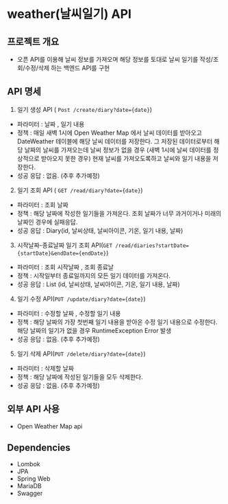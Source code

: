 # weather(날씨일기) API

## 프로젝트 개요
- 오픈 API를 이용해 날씨 정보를 가져오며 해당 정보를 토대로 날씨 일기를 작성/조회/수정/삭제 하는 백엔드 API를 구현

## API 명세
1. 일기 생성 API ( `Post /create/diary?date={date}`)
- 파라미터 : 날짜 , 일기 내용
- 정책 : 매일 새벽 1시에 Open Weather Map 에서 날씨 데이터를 받아오고 DateWeather 테이블에 해당 날씨 데이터를 저장한다. 그 저장된 데이터로부터 해당 날짜의 날씨를 가져오는데 날씨 정보가 없을 경우 (새벽 1시에 날씨 데이터를 정상적으로 받아오지 못한 경우) 현재 날씨를 가져오도록하고 날씨와 일기 내용을 저장한다.
- 성공 응답 : 없음. (추후 추가예정)

2. 일기 조회 API ( `GET /read/diary?date={date}`)
- 파라미터 : 조회 날짜
- 정책 : 해당 날짜에 작성한 일기들을 가져온다. 조회 날짜가 너무 과거이거나 미래의 날짜인 경우에 실패응답.
- 성공 응답 : Diary(id, 날씨상태, 날씨아이콘, 기온, 일기 내용, 날짜)

3. 시작날짜-종료날짜 일기 조회 API(`GET /read/diaries?startDate={startDate}&endDate={endDate}`)
- 파라미터 : 조회 시작날짜 , 조회 종료날
- 정책 : 시작일부터 종료일까지의 모든 일기 데이터를 가져온다.
- 성공 응답 : List<Diary> (id, 날씨상태, 날씨아이콘, 기온, 일기 내용, 날짜)

4. 일기 수정 API(`PUT /update/diary?date={date}`)
- 파라미터 : 수정할 날짜 , 수정할 일기 내용
- 정책 : 해당 날짜의 가장 첫번째 일기 내용을 받아온 수정 일기 내용으로 수정한다.
해당 날짜의 일기가 없을 경우 RuntimeException Error 발생
- 성공 응답 : 없음. (추후 추가예정)

5. 일기 삭제 API(`PUT /delete/diary?date={date}`)
- 파라미터 : 삭제할 날짜
- 정책 : 해당 날짜에 작성된 일기들을 모두 삭제한다.
- 성공 응답 : 없음. (추후 추가예정)

## 외부 API 사용
- Open Weather Map api

## Dependencies
- Lombok
- JPA
- Spring Web
- MariaDB
- Swagger
